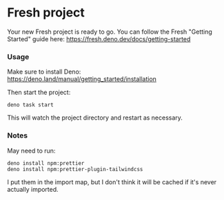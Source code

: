 # Fresh project

Your new Fresh project is ready to go. You can follow the Fresh "Getting
Started" guide here: https://fresh.deno.dev/docs/getting-started

### Usage

Make sure to install Deno: https://deno.land/manual/getting_started/installation

Then start the project:

```
deno task start
```

This will watch the project directory and restart as necessary.

### Notes

May need to run:

```
deno install npm:prettier
deno install npm:prettier-plugin-tailwindcss
```

I put them in the import map, but I don't think it will be cached if it's never actually imported.
